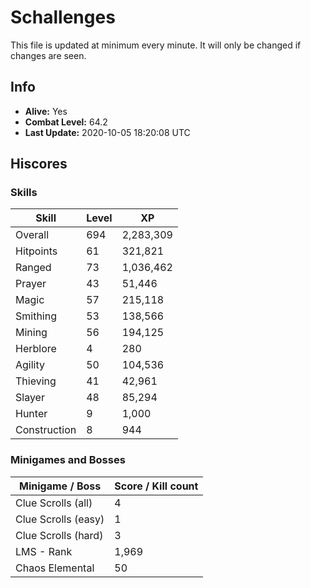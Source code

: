 # Schallenges

This file is updated at minimum every minute. It will only be changed if changes are seen.

## Info

 - **Alive:** Yes
 - **Combat Level:** 64.2
 - **Last Update:** 2020-10-05 18:20:08 UTC

## Hiscores

### Skills

| Skill | Level | XP |
|--|--|--|
| Overall | 694 | 2,283,309 |
| Hitpoints | 61 | 321,821 |
| Ranged | 73 | 1,036,462 |
| Prayer | 43 | 51,446 |
| Magic | 57 | 215,118 |
| Smithing | 53 | 138,566 |
| Mining | 56 | 194,125 |
| Herblore | 4 | 280 |
| Agility | 50 | 104,536 |
| Thieving | 41 | 42,961 |
| Slayer | 48 | 85,294 |
| Hunter | 9 | 1,000 |
| Construction | 8 | 944 |

### Minigames and Bosses

| Minigame / Boss | Score / Kill count |
|--|--|
| Clue Scrolls (all) | 4 |
| Clue Scrolls (easy) | 1 |
| Clue Scrolls (hard) | 3 |
| LMS - Rank | 1,969 |
| Chaos Elemental | 50 |
